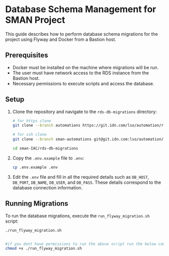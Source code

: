 # Database Schema Management for SMAN Project

This guide describes how to perform database schema migrations for the project using Flyway and Docker from a Bastion host.

## Prerequisites

- Docker must be installed on the machine where migrations will be run.
- The user must have network access to the RDS instance from the Bastion host.
- Necessary permissions to execute scripts and access the database.

## Setup

1. Clone the repository and navigate to the `rds-db-migrations` directory:

    ```bash
    # for https clone
    git clone --branch automations https://git.idn.com/lso/automation/response.git

    # for ssh clone
    git clone --branch sman-automations git@git.idn.com:lso/automation/response.git

    cd sman-IAC/rds-db-migrations
    ```

2. Copy the `.env.example` file to `.env`:

    ```bash
    cp .env.example .env
    ```

3. Edit the `.env` file and fill in all the required details such as `DB_HOST`, `DB_PORT`, `DB_NAME`, `DB_USER`, and `DB_PASS`. These details correspond to the database connection information.

## Running Migrations

To run the database migrations, execute the `run_flyway_migration.sh` script:

```bash
./run_flyway_migration.sh


#if you dont have permissions to run the above script run the below command and try again:
chmod +x ./run_flyway_migration.sh
```
